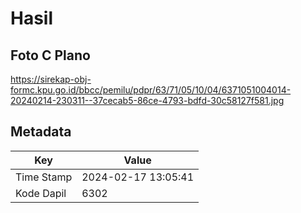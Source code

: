 # Hasil

## Foto C Plano

https://sirekap-obj-formc.kpu.go.id/bbcc/pemilu/pdpr/63/71/05/10/04/6371051004014-20240214-230311--37cecab5-86ce-4793-bdfd-30c58127f581.jpg


## Metadata

| Key        | Value               |
| ---------- | ------------------- |
| Time Stamp | 2024-02-17 13:05:41 |
| Kode Dapil | 6302                |



